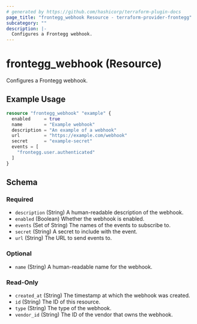 ```yaml
---
# generated by https://github.com/hashicorp/terraform-plugin-docs
page_title: "frontegg_webhook Resource - terraform-provider-frontegg"
subcategory: ""
description: |-
  Configures a Frontegg webhook.
---
```


# frontegg_webhook (Resource)

Configures a Frontegg webhook.

## Example Usage

```terraform
resource "frontegg_webhook" "example" {
  enabled     = true
  name        = "Example webhook"
  description = "An example of a webhook"
  url         = "https://example.com/webhook"
  secret      = "example-secret"
  events = [
    "frontegg.user.authenticated"
  ]
}
```

<!-- schema generated by tfplugindocs -->
## Schema

### Required

- `description` (String) A human-readable description of the webhook.
- `enabled` (Boolean) Whether the webhook is enabled.
- `events` (Set of String) The names of the events to subscribe to.
- `secret` (String) A secret to include with the event.
- `url` (String) The URL to send events to.

### Optional

- `name` (String) A human-readable name for the webhook.

### Read-Only

- `created_at` (String) The timestamp at which the webhook was created.
- `id` (String) The ID of this resource.
- `type` (String) The type of the webhook.
- `vendor_id` (String) The ID of the vendor that owns the webhook.
